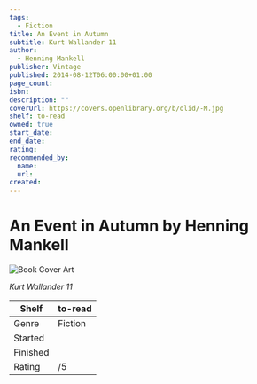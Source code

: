 ```yaml
---
tags:
  - Fiction
title: An Event in Autumn
subtitle: Kurt Wallander 11
author:
  - Henning Mankell
publisher: Vintage
published: 2014-08-12T06:00:00+01:00
page_count:
isbn:
description: ""
coverUrl: https://covers.openlibrary.org/b/olid/-M.jpg
shelf: to-read
owned: true
start_date:
end_date:
rating:
recommended_by:
  name:
  url:
created:
---
```


# An Event in Autumn by Henning Mankell

![Book Cover Art](https://covers.openlibrary.org/b/olid/-M.jpg)

_Kurt Wallander 11_

| Shelf | to-read |
| --- | --- |
| Genre | Fiction |
| Started |  |
| Finished |  |
| Rating | /5 |
